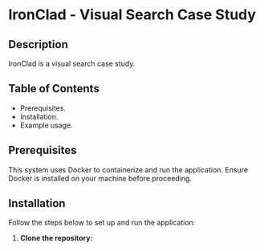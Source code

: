 # IronClad - Visual Search Case Study

## Description
IronClad is a visual search case study.

## Table of Contents
- Prerequisites.
- Installation.
- Example usage.

## Prerequisites
This system uses Docker to containerize and run the application. Ensure Docker is installed on your machine before proceeding.

## Installation
Follow the steps below to set up and run the application:

1. **Clone the repository:**




